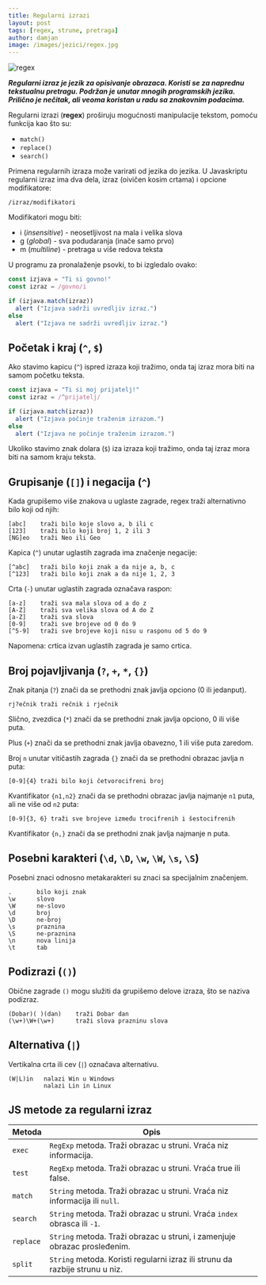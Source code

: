 ```yaml
---
title: Regularni izrazi
layout: post
tags: [regex, strune, pretraga]
author: damjan
image: /images/jezici/regex.jpg
---
```


![regex]({{page.image}})

***Regularni izraz je jezik za opisivanje obrazaca. Koristi se za naprednu tekstualnu pretragu. Podržan je unutar mnogih programskih jezika. Prilično je nečitak, ali veoma koristan u radu sa znakovnim podacima.***

Regularni izrazi (**regex**) proširuju mogućnosti manipulacije tekstom, pomoću funkcija kao što su:

- `match()`
- `replace()`
- `search()`

Primena regularnih izraza može varirati od jezika do jezika. U Javaskriptu regularni izraz ima dva dela, izraz (oivičen kosim crtama) i opcione modifikatore:

```
/izraz/modifikatori
```

Modifikatori mogu biti:

- i (*insensitive*) - neosetljivost na mala i velika slova
- g (*global*) - sva podudaranja (inače samo prvo)
- m (*multiline*) - pretraga u više redova teksta

U programu za pronalaženje psovki, to bi izgledalo ovako:

```js
const izjava = "Ti si govno!"
const izraz = /govno/i

if (izjava.match(izraz))
  alert ("Izjava sadrži uvredljiv izraz.")
else
  alert ("Izjava ne sadrži uvredljiv izraz.")
```

## Početak i kraj (`^`, `$`)

Ako stavimo kapicu (`^`) ispred izraza koji tražimo, onda taj izraz mora biti na samom početku teksta.

```js
const izjava = "Ti si moj prijatelj!"
const izraz = /^prijatelj/

if (izjava.match(izraz))
  alert ("Izjava počinje traženim izrazom.")
else
  alert ("Izjava ne počinje traženim izrazom.")
```

Ukoliko stavimo znak dolara (`$`) iza izraza koji tražimo, onda taj izraz mora biti na samom kraju teksta.

## Grupisanje (`[]`) i negacija (`^`)

Kada grupišemo više znakova u uglaste zagrade, regex traži alternativno bilo koji od njih:

```
[abc]    traži bilo koje slovo a, b ili c
[123]    traži bilo koji broj 1, 2 ili 3
[NG]eo   traži Neo ili Geo
```

Kapica (`^`) unutar uglastih zagrada ima značenje negacije:

```
[^abc]   traži bilo koji znak a da nije a, b, c
[^123]   traži bilo koji znak a da nije 1, 2, 3
```

Crta (`-`) unutar uglastih zagrada označava raspon:

```
[a-z]    traži sva mala slova od a do z
[A-Z]    traži sva velika slova od A do Z
[a-Z]    traži sva slova
[0-9]    traži sve brojeve od 0 do 9
[^5-9]   traži sve brojeve koji nisu u rasponu od 5 do 9
```

Napomena: crtica izvan uglastih zagrada je samo crtica.

## Broj pojavljivanja (`?`, `+`, `*`, `{}`)

Znak pitanja (`?`) znači da se prethodni znak javlja opciono (0 ili jedanput).

```
rj?ečnik traži rečnik i rječnik
```

Slično, zvezdica (`*`) znači da se prethodni znak javlja opciono, 0 ili više puta.

Plus (`+`) znači da se prethodni znak javlja obavezno, 1 ili više puta zaredom.

Broj `n` unutar vitičastih zagrada `{}` znači da se prethodni obrazac javlja n puta:

```
[0-9]{4} traži bilo koji četvorocifreni broj
```

Kvantifikator `{n1,n2}` znači da se prethodni obrazac javlja najmanje `n1` puta, ali ne više od `n2` puta:

```
[0-9]{3, 6} traži sve brojeve između trocifrenih i šestocifrenih
```

Kvantifikator `{n,}` znači da se prethodni znak javlja najmanje n puta.

## Posebni karakteri (`\d`, `\D`, `\w`, `\W`, `\s`, `\S`)

Posebni znaci odnosno metakarakteri su znaci sa specijalnim značenjem.

```
.       bilo koji znak
\w      slovo
\W      ne-slovo
\d      broj
\D      ne-broj
\s      praznina
\S      ne-praznina
\n      nova linija
\t      tab
```

## Podizrazi (`()`)

Obične zagrade `()` mogu služiti da grupišemo delove izraza, što se naziva podizraz.

```
(Dobar)( )(dan)    traži Dobar dan
(\w+)\W+(\w+)      traži slova prazninu slova
```

## Alternativa (`|`)

Vertikalna crta ili cev (`|`) označava alternativu.

```
(W|L)in   nalazi Win u Windows
          nalazi Lin in Linux
```

## JS metode za regularni izraz

Metoda      | Opis
---         | ---
`exec`      | `RegExp` metoda. Traži obrazac u struni. Vraća niz informacija.
`test`      | `RegExp` metoda. Traži obrazac u struni. Vraća true ili false.
`match`     | `String` metoda. Traži obrazac u struni. Vraća niz informacija ili `null`.
`search`    | `String` metoda. Traži obrazac u struni. Vraća `index` obrasca ili `-1`.
`replace`   | `String` metoda. Traži obrazac u struni, i zamenjuje obrazac prosleđenim.
`split`     | `String` metoda. Koristi regularni izraz ili strunu da razbije strunu u niz.
